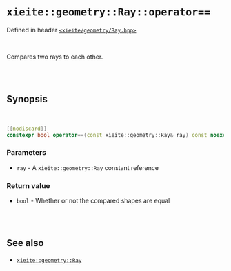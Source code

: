 # `xieite::geometry::Ray::operator==`
Defined in header [`<xieite/geometry/Ray.hpp>`](https://github.com/Eczbek/xieite/tree/main/include/xieite/geometry/Ray.hpp)

<br/>

Compares two rays to each other.

<br/><br/>

## Synopsis

<br/>

```cpp
[[nodiscard]]
constexpr bool operator==(const xieite::geometry::Ray& ray) const noexcept;
```
### Parameters
- `ray` - A `xieite::geometry::Ray` constant reference
### Return value
- `bool` - Whether or not the compared shapes are equal

<br/><br/>

## See also
- [`xieite::geometry::Ray`](https://github.com/Eczbek/xieite/tree/main/docs/geometry/Ray.md)
